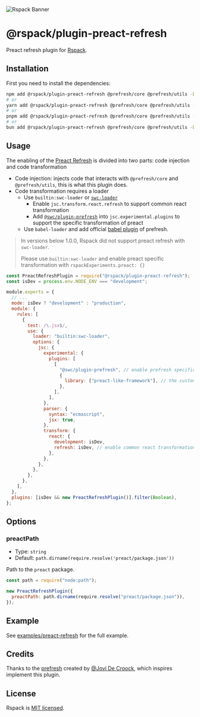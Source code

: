 <picture>
  <source media="(prefers-color-scheme: dark)" srcset="https://assets.rspack.dev/rspack/rspack-banner-plain-dark.png">
  <img alt="Rspack Banner" src="https://assets.rspack.dev/rspack/rspack-banner-plain-light.png">
</picture>

# @rspack/plugin-preact-refresh

Preact refresh plugin for [Rspack](https://github.com/web-infra-dev/rspack).

## Installation

First you need to install the dependencies:

```bash
npm add @rspack/plugin-preact-refresh @prefresh/core @prefresh/utils -D
# or
yarn add @rspack/plugin-preact-refresh @prefresh/core @prefresh/utils -D
# or
pnpm add @rspack/plugin-preact-refresh @prefresh/core @prefresh/utils -D
# or
bun add @rspack/plugin-preact-refresh @prefresh/core @prefresh/utils -D
```

## Usage

The enabling of the [Preact Refresh](https://github.com/preactjs/prefresh) is divided into two parts: code injection and code transformation

- Code injection: injects code that interacts with `@prefresh/core` and `@prefresh/utils`, this is what this plugin does.
- Code transformation requires a loader
  - Use `builtin:swc-loader` or [`swc-loader`](https://swc.rs/docs/usage/swc-loader)
    - Enable `jsc.transform.react.refresh` to support common react transformation
    - Add [`@swc/plugin-prefresh`](https://github.com/swc-project/plugins/tree/main/packages/prefresh) into `jsc.experimental.plugins` to support the specific transformation of preact
  - Use `babel-loader` and add official [babel plugin](https://github.com/preactjs/prefresh/tree/main/packages/babel) of prefresh.

> In versions below 1.0.0, Rspack did not support preact refresh with `swc-loader`.
>
> Please use `builtin:swc-loader` and enable preact specific transformation with `rspackExperiments.preact: {}`

```js
const PreactRefreshPlugin = require("@rspack/plugin-preact-refresh");
const isDev = process.env.NODE_ENV === "development";

module.exports = {
  // ...
  mode: isDev ? "development" : "production",
  module: {
    rules: [
      {
        test: /\.jsx$/,
        use: {
          loader: "builtin:swc-loader",
          options: {
            jsc: {
              experimental: {
                plugins: [
                  [
                    "@swc/plugin-prefresh", // enable prefresh specific transformation
                    {
                      library: ["preact-like-framework"], // the customizable preact name, default is `["preact", "preact/compat", "react"]`
                    },
                  ],
                ],
              },
              parser: {
                syntax: "ecmascript",
                jsx: true,
              },
              transform: {
                react: {
                  development: isDev,
                  refresh: isDev, // enable common react transformation
                },
              },
            },
          },
        },
      },
    ],
  },
  plugins: [isDev && new PreactRefreshPlugin()].filter(Boolean),
};
```

## Options

### preactPath

- Type: `string`
- Default: `path.dirname(require.resolve('preact/package.json'))`

Path to the `preact` package.

```js
const path = require("node:path");

new PreactRefreshPlugin({
  preactPath: path.dirname(require.resolve("preact/package.json")),
});
```

## Example

See [examples/preact-refresh](https://github.com/rspack-contrib/rspack-examples/blob/main/rspack/preact-refresh/rspack.config.js) for the full example.

## Credits

Thanks to the [prefresh](https://github.com/preactjs/prefresh) created by [@Jovi De Croock](https://github.com/JoviDeCroock), which inspires implement this plugin.

## License

Rspack is [MIT licensed](https://github.com/web-infra-dev/rspack/blob/main/LICENSE).
